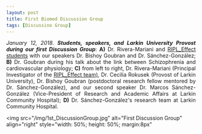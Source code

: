 ```yaml
---
layout: post
title: First Biomed Discussion Group
tags: [Discussino Group]
---
```


<div style="text-align:justify"><p><i>January 12, 2018</i>. <strong><i>Students, speakers, and Larkin University Provost during our first Discussion Group</i></strong>: <strong>A)</strong> Dr. Rivera-Mariani and <a href="http://www.friveram.com/RIPL_Effect/about" target="_blank"> RIPL_Effect students</a> with our speakers Dr. Bishoy Goubran and Dr. Sánchez-González;<strong> B)</strong> Dr. Goubran during his talk about the link between Schizophrenia and cardiovascular physiology; <strong>C)</strong> from left to right, Dr. Rivera-Mariani (Principal Investigator of the <a href="http://www.friveram.com/RIPL_Effect/" target="_blank"> RIPL_Effect team)</a>, Dr. Cecilia Rokusek (Provost of Larkin University), Dr. Bishoy Goubran (postdoctoral research fellow mentored by Dr. Sánchez-González), and our second speaker Dr. Marcos Sánchez-González (Vice-President of Research and Academic Affairs at Larkin Community Hospital); <strong> D)</strong> Dr. Sánchez-González's research team at Larkin Community Hospital.</p></div>

<img src="/img/1st_DiscussionGroup.jpg" alt="First Discussion Group" align="right" style="width: 50%; height: 50%; margin:8px"<a name="First Discussion Group"></a>